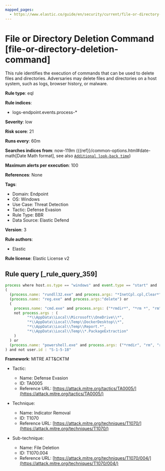 ```yaml
---
mapped_pages:
  - https://www.elastic.co/guide/en/security/current/file-or-directory-deletion-command.html
---
```


# File or Directory Deletion Command [file-or-directory-deletion-command]

This rule identifies the execution of commands that can be used to delete files and directories. Adversaries may delete files and directories on a host system, such as logs, browser history, or malware.

**Rule type**: eql

**Rule indices**:

* logs-endpoint.events.process-*

**Severity**: low

**Risk score**: 21

**Runs every**: 60m

**Searches indices from**: now-119m ({{ref}}/common-options.html#date-math[Date Math format], see also [`Additional look-back time`](docs-content://solutions/security/detect-and-alert/create-detection-rule.md#rule-schedule))

**Maximum alerts per execution**: 100

**References**: None

**Tags**:

* Domain: Endpoint
* OS: Windows
* Use Case: Threat Detection
* Tactic: Defense Evasion
* Rule Type: BBR
* Data Source: Elastic Defend

**Version**: 3

**Rule authors**:

* Elastic

**Rule license**: Elastic License v2

## Rule query [_rule_query_359]

```js
process where host.os.type == "windows" and event.type == "start" and
(
  (process.name: "rundll32.exe" and process.args: "*InetCpl.cpl,Clear*") or
  (process.name: "reg.exe" and process.args:"delete") or
  (
    process.name: "cmd.exe" and process.args: ("*rmdir*", "*rm *", "rm") and
    not process.args : (
          "*\\AppData\\Local\\Microsoft\\OneDrive\\*",
          "*\\AppData\\Local\\Temp\\DockerDesktop\\*",
          "*\\AppData\\Local\\Temp\\Report.*",
          "*\\AppData\\Local\\Temp\\*.PackageExtraction"
    )
  ) or
  (process.name: "powershell.exe" and process.args: ("*rmdir", "rm", "rd", "*Remove-Item*", "del", "*]::Delete(*"))
) and not user.id : "S-1-5-18"
```

**Framework**: MITRE ATT&CKTM

* Tactic:

    * Name: Defense Evasion
    * ID: TA0005
    * Reference URL: [https://attack.mitre.org/tactics/TA0005/](https://attack.mitre.org/tactics/TA0005/)

* Technique:

    * Name: Indicator Removal
    * ID: T1070
    * Reference URL: [https://attack.mitre.org/techniques/T1070/](https://attack.mitre.org/techniques/T1070/)

* Sub-technique:

    * Name: File Deletion
    * ID: T1070.004
    * Reference URL: [https://attack.mitre.org/techniques/T1070/004/](https://attack.mitre.org/techniques/T1070/004/)



